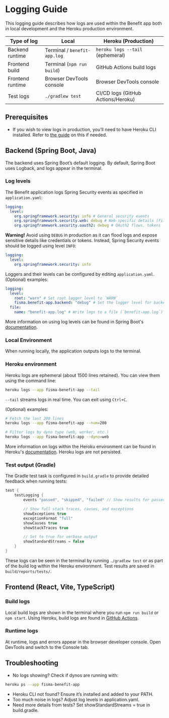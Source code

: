 # Logging Guide

This logging guide describes how logs are used within the Benefit app both in local development and the Heroku production environment.

| Type of log      | Local                        | Heroku (Production)                |
| ---------------- | ---------------------------- | ---------------------------------- |
| Backend runtime  | Terminal / `benefit-app.log` | `heroku logs --tail` (ephemeral)   |
| Frontend build   | Terminal (`npm run build`)   | GitHub Actions build logs          |
| Frontend runtime | Browser DevTools console     | Browser DevTools console           |
| Test logs        | `./gradlew test`             | CI/CD logs (GitHub Actions/Heroku) |

## Prerequisites

- If you wish to view logs in production, you'll need to have Heroku CLI installed. Refer to [the guide](/documents/guides/heroku_cli_setup.md) on this if needed.

## Backend (Spring Boot, Java)

The backend uses Spring Boot’s default logging. By default, Spring Boot uses Logback, and logs appear in the terminal.

### Log levels

The Benefit application logs Spring Security events as specified in `application.yaml`:

```yaml
logging:
  level:
    org.springframework.security: info # General security events
    org.springframework.security.web: debug # Web-specific details (filters, requests)
    org.springframework.security.oauth2: debug # OAuth2 flows, tokens
```

**Warning!** Avoid using `DEBUG` in production as it can flood logs and expose sensitive details like credentials or tokens. Instead, Spring Security events should be logged using level `INFO`:

```yaml
logging:
  level:
    org.springframework.security: info
```

Loggers and their levels can be configured by editing `application.yaml`. (Optional) examples:

```yaml
logging:
  level:
    root: "warn" # Set root logger level to `WARN`
    fisma.benefit-app.backend: "debug" # Set the logger level for backend to `DEBUG`
  file:
    name: "benefit-app.log" # Write logs to a file (`benefit-app.log`)
```

More information on using log levels can be found in Spring Boot's [documentation](https://docs.spring.io/spring-boot/reference/features/logging.html).

### Local Environment

When running locally, the application outputs logs to the terminal.

### Heroku environment

Heroku logs are ephemeral (about 1500 lines retained). You can view them using the command line:

```sh
heroku logs --app fisma-benefit-app --tail
```

`--tail` streams logs in real time. You can exit using `Ctrl+C`.

(Optional) examples:

```sh
# Fetch the last 200 lines
heroku logs --app fisma-benefit-app --num=200

# Filter logs by dyno type (web, worker, etc.)
heroku logs --app fisma-benefit-app --dyno=web
```

More information on logs within the Heroku environment can be found in Heroku's [documentation](https://devcenter.heroku.com/articles/logging). Heroku logs are not persisted.

### Test output (Gradle)

The Gradle test task is configured in `build.gradle` to provide detailed feedback when running tests:

```groovy
test {
    testLogging {
        events "passed", "skipped", "failed" // Show results for passed, skipped, and failed tests

        // Show full stack traces, causes, and exceptions
        showExceptions true
        exceptionFormat "full"
        showCauses true
        showStackTraces true

        // Set to true for verbose output
        showStandardStreams = false
    }
}
```

These logs can be seen in the terminal by running `./gradlew test` or as part of the build log within the Heroku environment. Test results are saved in `build/reports/tests/`.

## Frontend (React, Vite, TypeScript)

### Build logs

Local build logs are shown in the terminal where you run `npm run build` or `npm start`. Using Heroku, build logs are found in [GitHub Actions](https://github.com/fisma-benefit-app/benefit-app/actions).

### Runtime logs

At runtime, logs and errors appear in the browser developer console. Open DevTools and switch to the Console tab.

## Troubleshooting

- No logs showing? Check if dynos are running with:

```sh
heroku ps --app fisma-benefit-app
```

- Heroku CLI not found? Ensure it’s installed and added to your PATH.
- Too much noise in logs? Adjust log levels in application.yaml.
- Need more details from tests? Set showStandardStreams = true in build.gradle.
